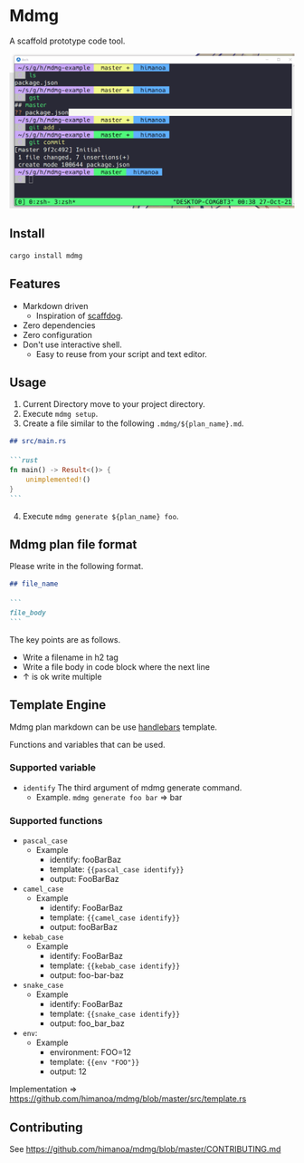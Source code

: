 # Mdmg

A scaffold prototype code tool.

![mdmg-demo](./assets/demo.gif)

## Install

```bash
cargo install mdmg
```

## Features 

- Markdown driven
  - Inspiration of [scaffdog](https://github.com/cats-oss/scaffdog).
- Zero dependencies
- Zero configuration
- Don't use interactive shell.
  - Easy to reuse from your script and text editor.

## Usage

1. Current Directory move to your project directory.
2. Execute `mdmg setup`.
3. Create a file similar to the following `.mdmg/${plan_name}.md`.

~~~markdown
## src/main.rs

```rust
fn main() -> Result<()> {
    unimplemented!()
}
```
~~~

4. Execute `mdmg generate ${plan_name} foo`.

## Mdmg plan file format

Please write in the following format.

~~~markdown
## file_name

```
file_body
```
~~~

The key points are as follows.

- Write a filename in h2 tag
- Write a file body in code block where the next line
- ↑ is ok write multiple

## Template Engine

Mdmg plan markdown can be use [handlebars](https://github.com/sunng87/handlebars-rust) template.

Functions and variables that can be used.

### Supported variable

- `identify` The third argument of mdmg generate command.
  - Example. `mdmg generate foo bar` => bar

### Supported functions

- `pascal_case`
  - Example
    - identify: fooBarBaz
    - template: `{{pascal_case identify}}`
    - output: FooBarBaz
- `camel_case`
  - Example
    - identify: FooBarBaz
    - template: `{{camel_case identify}}`
    - output: fooBarBaz
- `kebab_case`
  - Example
    - identify: FooBarBaz
    - template: `{{kebab_case identify}}`
    - output: foo-bar-baz
- `snake_case`
  - Example
    - identify: FooBarBaz
    - template: `{{snake_case identify}}`
    - output: foo\_bar\_baz
- `env`:  
  - Example
    - environment: FOO=12
    - template: `{{env "FOO"}}`
    - output: 12

Implementation => https://github.com/himanoa/mdmg/blob/master/src/template.rs

## Contributing

See https://github.com/himanoa/mdmg/blob/master/CONTRIBUTING.md
